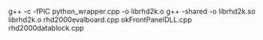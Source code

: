 g++ -c -fPIC python_wrapper.cpp -o librhd2k.o
g++ -shared -o librhd2k.so librhd2k.o rhd2000evalboard.cpp okFrontPanelDLL.cpp rhd2000datablock.cpp
